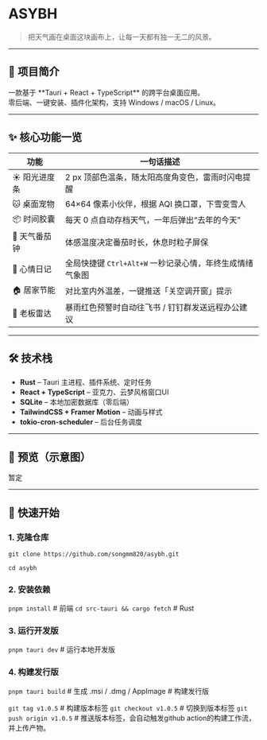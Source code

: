 <!-- 文件名：README.md -->

# ASYBH

> 把天气画在桌面这块画布上，让每一天都有独一无二的风景。

---

## 🚀 项目简介

<p>
一款基于 **Tauri + React + TypeScript** 的跨平台桌面应用。<br/>
零后端、一键安装、插件化架构，支持 Windows / macOS / Linux。
</p>

---

## ✨ 核心功能一览

| 功能          | 一句话描述                                               |
| ------------- | -------------------------------------------------------- |
| ☀️ 阳光进度条 | 2 px 顶部色温条，随太阳高度角变色，雷雨时闪电提醒        |
| 🐱 桌面宠物   | 64×64 像素小伙伴，根据 AQI 换口罩，下雪变雪人            |
| 📦 时间胶囊   | 每天 0 点自动存档天气，一年后弹出“去年的今天”            |
| 🍅 天气番茄钟 | 体感温度决定番茄时长，休息时粒子屏保                     |
| 📝 心情日记   | 全局快捷键 `Ctrl+Alt+W` 一秒记录心情，年终生成情绪气象图 |
| 🏠 居家节能   | 对比室内外温差，一键推送「关空调开窗」提示               |
| 🚨 老板雷达   | 暴雨红色预警时自动往飞书 / 钉钉群发送远程办公建议        |

---

## 🛠️ 技术栈

- **Rust** – Tauri 主进程、插件系统、定时任务
- **React + TypeScript** – 亚克力、云梦风格窗口UI
- **SQLite** – 本地加密数据库（零后端）
- **TailwindCSS + Framer Motion** – 动画与样式
- **tokio-cron-scheduler** – 后台任务调度

---

## 📸 预览（示意图）

暂定

---

## 🚦 快速开始

### 1. 克隆仓库

`git clone https://github.com/songmm820/asybh.git`

`cd asybh`

### 2. 安装依赖

`pnpm install` # 前端
`cd src-tauri && cargo fetch` # Rust

### 3. 运行开发版

`pnpm tauri dev` # 运行本地开发版

### 4. 构建发行版

`pnpm tauri build` # 生成 .msi / .dmg / AppImage # 构建发行版

`git tag v1.0.5` # 构建版本标签
`git checkout v1.0.5` # 切换到版本标签
`git push origin v1.0.5` # 推送版本标签，会自动触发github action的构建工作流，并上传产物。
